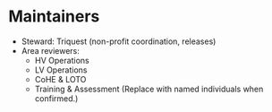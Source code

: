 # Maintainers
- Steward: Triquest (non-profit coordination, releases)
- Area reviewers:
  - HV Operations
  - LV Operations
  - CoHE & LOTO
  - Training & Assessment
(Replace with named individuals when confirmed.)
